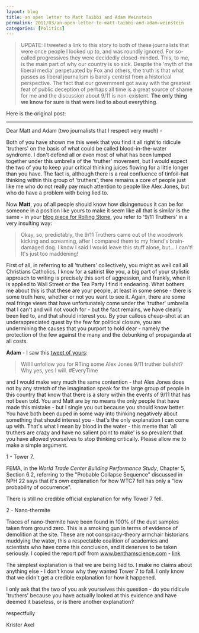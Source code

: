 ```yaml
---
layout: blog
title: an open letter to Matt Taibbi and Adam Weinstein
permalink: 2011/03/an-open-letter-to-matt-taibbi-and-adam-weinstein
categories: [Politics]
---
```



<blockquote>UPDATE: I tweeted a link to this story to both of these journalists that were once people I looked up to, and was roundly ignored. For so-called progressives they were decidedly closed-minded. This, to me, is the main part of why our country is so sick. Despite the 'myth of the liberal media' perpetuated by Fox and others, the truth is that what passes as liberal journalism is barely centrist from a historical perspective. The fact that our government got away with the greatest feat of public deception of perhaps all time is a great source of shame for me and the discussion about 9/11 is non-existent. <strong>The only thing we know for sure is that were lied to about everything</strong>.</blockquote>

Here is the original post:

<hr>


Dear Matt and Adam (two journalists that I respect very much) -

Both of you have shown me this week that you find it all right to ridicule 'truthers' on the basis of what could be called blood-in-the-water syndrome. I don't defend all or even most of what has been lumped together under this umbrella of the 'truther' movement, but I would expect the two of you to keep your critical thinking juices flowing for a little longer than you have. The fact is, although there is a real confluence of tinfoil-hat thinking within this group of 'truthers', there remains a core of people just like me who do not really pay much attention to people like Alex Jones, but who do have a problem with being lied to.

Now <strong>Matt</strong>, you of all people should know how disingenuous it can be for someone in a position like yours to make it seem like all that is similar is the same - in your <a href="http://www.rollingstone.com/politics/blogs/taibblog/truthers-fight-back-20110315">blog piece for Rolling Stone</a>, you refer to '9/11 Truthers' in a very insulting way:

<blockquote>
Okay, so, predictably, the 9/11 Truthers came out of the woodwork kicking and screaming, after I compared them to my friend's brain-damaged dog. I know I said I would leave this stuff alone, but… I can't! It's just too maddening!</blockquote>

First of all, in referring to all 'truthers' collectively, you might as well call all Christians Catholics. I know for a satirist like you, a big part of your stylistic approach to writing is precisely this sort of aggression, and frankly, when it is applied to Wall Street or the Tea Party I find it endearing. What bothers me about this is that these are your people, at least in some sense - there is some truth here, whether or not you want to see it. Again, there are some real fringe views that have unfortunately come under the 'truther' umbrella that I can't and will not vouch for - but the fact remains, we have clearly been lied to, and that should interest you. By your callous cheap-shot at an underappreciated quest by the few for political closure, you are undermining the causes that you purport to hold dear - namely the protection of the few against the many and the debunking of propaganda at all costs.

<strong>Adam</strong> - I saw this <a href="http://twitter.com/AdamWeinstein/status/49292112130355200">tweet of yours</a>:

<blockquote>Will I unfollow you for RTing some Alex Jones 9/11 truther bullshit? Why yes, yes I will. #EveryTime</blockquote>

and I would make very much the same contention - that Alex Jones does not by any stretch of the imagination speak for the large group of people in this country that know that there is a story within the events of 9/11 that has not been told. You and Matt are by no means the only people that have made this mistake - but I single you out because you should know better. You have both been duped in some way into thinking negatively about something that should interest you - that's the only explanation I can come up with. That's what I mean by blood in the water - this meme that 'all truthers are crazy and have no salient point to make' is so prevalent that you have allowed yourselves to stop thinking critically. Please allow me to make a simple argument.

1 - Tower 7.

FEMA, in the <em>World Trade Center Building Performance Study</em>, Chapter 5, Section 6.2, referring to the "Probable Collapse Sequence" discussed in NPH 22 says that  it's own explanation for how WTC7 fell has only a "low probability of occurrence".

There is still no credible official explanation for why Tower 7 fell.

2 - Nano-thermite

 Traces of nano-thermite have been found in 100% of the dust samples taken from ground zero. This is a smoking gun in terms of evidence of demolition at the site. These are not conspiracy-theory armchair historians muddying the water, this a respectable coalition of academics and scientists who have come this conclusion, and it deserves to be taken seriously. I copied the report pdf from www.benthamscience.com - <a href="http://kristeraxel.com/media/other/7TOCPJ-WorldTradeCenter.pdf">link</a>

The simplest explanation is that we are being lied to. I make no claims about anything else - I don't know why they wanted Tower 7 to fall. I only know that we didn't get a credible explanation for how it happened.

I only ask that the two of you ask yourselves this question - do you ridicule 'truthers' because you have actually looked at this evidence and have deemed it baseless, or is there another explanation?

respectfully

Krister Axel



